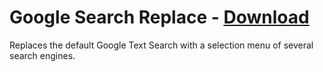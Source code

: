 # Google Search Replace - [Download](https://raw.githubusercontent.com/mwittrien/BetterDiscordAddons/master/Plugins/GoogleSearchReplace/GoogleSearchReplace.plugin.js)

Replaces the default Google Text Search with a selection menu of several search engines.
